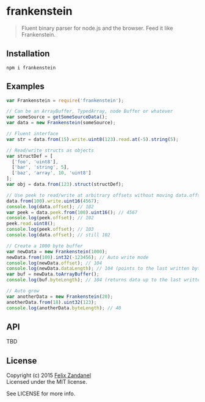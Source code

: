 # frankenstein

> Fluent binary parser for node.js and the browser. Feed it like Frankenstein.

## Installation

```shell
npm i frankenstein
```

## Examples

```javascript
var Frankenstein = require('frankenstein');

// Can be an ArrayBuffer, TypedArray, node Buffer or whatever
var someSource = getSomeSourceData();
var data = new Frankenstein(someSource);

// Fluent interface
var str = data.from(15).write.uint8(123).read.at(-5).string(5);

// Read/write structs as objects
var structDef = [
  ['foo', 'uint8'],
  ['bar', 'string', 5],
  ['baz', 'array', 10, 'uint8']
];
var obj = data.from(123).struct(structDef);

// Use peek to read/write at arbitrary offsets without moving data.offset
data.from(100).write.uint16(4567);
console.log(data.offset); // 102
var peek = data.peek.from(100).uint16(); // 4567
console.log(peek.offset); // 102
peek.read.uint8();
console.log(peek.offset); // 103
console.log(data.offset); // still 102

// Create a 1000 byte buffer
var newData = new Frankenstein(1000);
newData.from(100).int32(-123456); // Auto write mode
console.log(newData.offset); // 104
console.log(newData.dataLength); // 104 (points to the last written byte)
var buf = newData.toArrayBuffer();
console.log(buf.byteLength); // 104 (returns data up to the last written byte)

// Auto grow
var anotherData = new Frankenstein(20);
anotherData.from(18).uint32(123);
console.log(anotherData.byteLength); // 40
```

## API

TBD

## License

Copyright (c) 2015 [Felix Zandanel](http://felix.zandanel.me)  
Licensed under the MIT license.

See LICENSE for more info.

